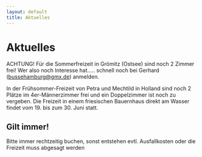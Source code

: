 ```yaml
---
layout: default
title: Aktuelles
---
```

# Aktuelles

ACHTUNG! Für die Sommerfreizeit in Grömitz (Ostsee) sind noch 2 Zimmer frei! Wer also noch Interesse hat…..
schnell noch bei Gerhard (bussehamburg@gmx.de) anmelden. 
 
In der Frühsommer-Freizeit von Petra und Mechtild in Holland sind noch 2 Plätze im 4er-Männerzimmer 
frei und ein Doppelzimmer ist noch zu vergeben. Die Freizeit in einem friesischen Bauernhaus direkt 
am Wasser findet vom 19. bis zum 30. Juni statt.

## Gilt immer!

Bitte immer rechtzeitig buchen, sonst entstehen evtl.
Ausfallkosten oder die Freizeit muss abgesagt werden

